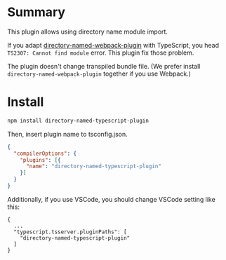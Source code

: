 # Summary
This plugin allows using directory name module import.

If you adapt [directory-named-webpack-plugin](https://github.com/shaketbaby/directory-named-webpack-plugin) with TypeScript, you head `TS2307: Cannot find module` error. This plugin fix those problem.

The plugin doesn't change transpiled bundle file. (We prefer install `directory-named-webpack-plugin` together if you use Webpack.)

# Install
```bash
npm install directory-named-typescript-plugin
```

Then, insert plugin name to tsconfig.json.
```json
{
  "compilerOptions": {
    "plugins": [{
      "name": "directory-named-typescript-plugin"
    }]
  }
}
```

Additionally, if you use VSCode, you should change VSCode setting like this:
```tsx
{
  ...
  "typescript.tsserver.pluginPaths": [
    "directory-named-typescript-plugin"
  ]
}
```

